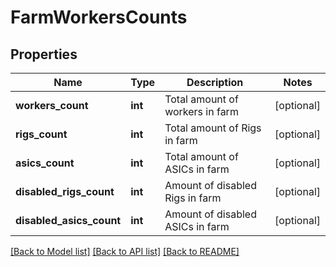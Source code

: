 # FarmWorkersCounts

## Properties
Name | Type | Description | Notes
------------ | ------------- | ------------- | -------------
**workers_count** | **int** | Total amount of workers in farm | [optional] 
**rigs_count** | **int** | Total amount of Rigs in farm | [optional] 
**asics_count** | **int** | Total amount of ASICs in farm | [optional] 
**disabled_rigs_count** | **int** | Amount of disabled Rigs in farm | [optional] 
**disabled_asics_count** | **int** | Amount of disabled ASICs in farm | [optional] 

[[Back to Model list]](../README.md#documentation-for-models) [[Back to API list]](../README.md#documentation-for-api-endpoints) [[Back to README]](../README.md)


